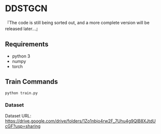 # DDSTGCN

『The code is still being sorted out, and a more complete version will be released later...』

## Requirements

- python 3
- numpy
- torch

## Train Commands

```
python train.py
```

### Dataset

Dataset URL: https://drive.google.com/drive/folders/1Zo1nbjo4rw2F_7Uhu4g9QIB8XJtdUcGF?usp=sharing
